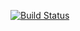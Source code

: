 [![Build Status](https://travis-ci.org/alexeysirenko/travis-simple-scala-test.svg?branch=master)](https://travis-ci.org/alexeysirenko/travis-simple-scala-test)